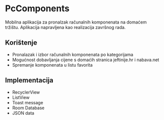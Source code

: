 # PcComponents
 Mobilna aplikacija za pronalzak računalnih komponenata na domaćem tržištu.
 Aplikacija napravljena kao realizacija završnog rada.

 ## Korištenje
 * Pronalazak i izbor računalnih komponenata po kategorijama
 * Mogućnost dobavljanja cijene s domaćih stranica jeftinije.hr i nabava.net
 * Spremanje komponenata u listu favorita

 ## Implementacija
 * RecyclerView
 * ListView
 * Toast message
 * Room Database
 * JSON data
